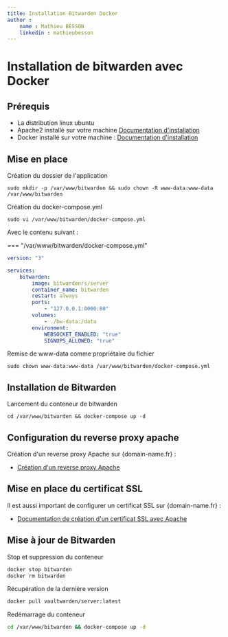 ```yaml
---
title: Installation Bitwarden Docker
author :
    name : Mathieu BESSON
    linkedin : mathieubesson
---
```


# Installation de bitwarden avec Docker

## Prérequis

-   La distribution linux ubuntu
-   Apache2 installé sur votre machine [Documentation d'installation](https://www.digitalocean.com/community/tutorials/how-to-install-the-apache-web-server-on-ubuntu-22-04)
-   Docker installé sur votre machine : [Documentation d'installation](../docker/docker-installation.md)

## Mise en place

Création du dossier de l'application

```shell
sudo mkdir -p /var/www/bitwarden && sudo chown -R www-data:www-data /var/www/bitwarden
```

Création du docker-compose.yml
```shell
sudo vi /var/www/bitwarden/docker-compose.yml
```

Avec le contenu suivant :

=== "/var/www/bitwarden/docker-compose.yml"
```yaml
version: "3"

services:
    bitwarden:
        image: bitwardenrs/server
        container_name: bitwarden
        restart: always
        ports:
            - "127.0.0.1:8000:80"
        volumes:
            - ./bw-data:/data
        environment:
            WEBSOCKET_ENABLED: "true"
            SIGNUPS_ALLOWED: "true"
```

Remise de www-data comme propriétaire du fichier

```shell
sudo chown www-data:www-data /var/www/bitwarden/docker-compose.yml
```

## Installation de Bitwarden

Lancement du conteneur de bitwarden

```shell
cd /var/www/bitwarden && docker-compose up -d
```

## Configuration du reverse proxy apache

Création d'un reverse proxy Apache sur {domain-name.fr} :

-   [Création d'un reverse proxy Apache](../apache/creation-reverse-proxy.md)

## Mise en place du certificat SSL

Il est aussi important de configurer un certificat SSL sur {domain-name.fr} :

-   [Documentation de création d'un certificat SSL avec Apache](../apache/configuration-ssl.md)

## Mise à jour de Bitwarden

Stop et suppression du conteneur
```bash
docker stop bitwarden
docker rm bitwarden
```

Récupération de la dernière version 
```bash
docker pull vaultwarden/server:latest
```

Redémarrage du conteneur
```bash
cd /var/www/bitwarden && docker-compose up -d
```
